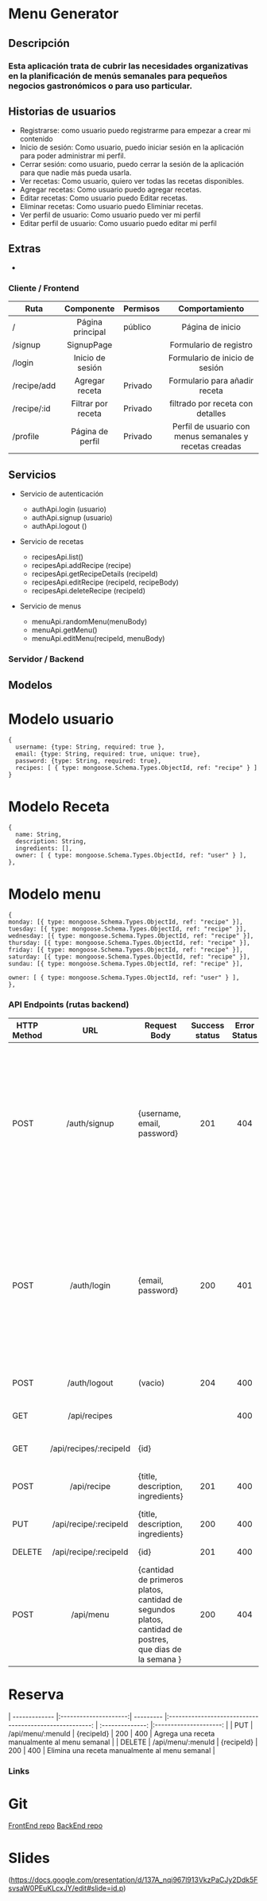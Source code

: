 # Menu Generator

## Descripción 

### Esta aplicación trata de cubrir las necesidades organizativas en la planificación de menús semanales para pequeños negocios gastronómicos o para uso particular.

## Historias de usuarios

* Registrarse: como usuario puedo registrarme para empezar a crear mi contenido
* Inicio de sesión: Como usuario, puedo iniciar sesión en la aplicación para poder administrar mi perfil.
* Cerrar sesión: como usuario, puedo cerrar la sesión de la aplicación para que nadie más pueda usarla.
* Ver recetas: Como usuario, quiero ver todas las recetas disponibles.
* Agregar recetas: Como usuario puedo agregar recetas.
* Editar recetas: Como usuario puedo Editar recetas.
* Eliminar recetas: Como usuario puedo Eliminiar recetas.
* Ver perfil de usuario: Como usuario puedo ver mi perfil
* Editar perfil de usuario: Como usuario puedo editar mi perfil


## Extras

* 

### Cliente / Frontend

| Ruta          | Componente            | Permisos  | Comportamiento                                         | 
| ------------- |:---------------------:| --------- |:------------------------------------------------------:|
| /             | Página principal      | público   |Página de inicio                                        | 
|/signup        | SignupPage            |           |Formulario de registro                                  |
|/login         | Inicio de sesión      |           |Formulario de inicio de sesión                          |
|/recipe/add    | Agregar receta        | Privado   |Formulario para añadir receta                           |
|/recipe/:id    | Filtrar por receta    | Privado   |filtrado por receta con detalles                        |
|/profile       | Página de perfil      | Privado   |Perfil de usuario con menus semanales y recetas creadas |


## Servicios

* Servicio de autenticación

   - authApi.login (usuario)
   - authApi.signup (usuario)
   - authApi.logout ()

* Servicio de recetas 

   - recipesApi.list()
   - recipesApi.addRecipe (recipe)
   - recipesApi.getRecipeDetails (recipeId)
   - recipesApi.editRecipe (recipeId, recipeBody)
   - recipesApi.deleteRecipe (recipeId)

* Servicio de menus

   - menuApi.randomMenu(menuBody)
   - menuApi.getMenu()
   - menuApi.editMenu(recipeId, menuBody)


### Servidor / Backend

## Modelos

# Modelo usuario
```
{
  username: {type: String, required: true },
  email: {type: String, required: true, unique: true},
  password: {type: String, required: true},
  recipes: [ { type: mongoose.Schema.Types.ObjectId, ref: "recipe" } ]
}
```
# Modelo Receta
```
{
  name: String,
  description: String,
  ingredients: [],
  owner: [ { type: mongoose.Schema.Types.ObjectId, ref: "user" } ],
},
```
# Modelo menu
```
{
monday: [{ type: mongoose.Schema.Types.ObjectId, ref: "recipe" }],
tuesday: [{ type: mongoose.Schema.Types.ObjectId, ref: "recipe" }],
wednesday: [{ type: mongoose.Schema.Types.ObjectId, ref: "recipe" }], 
thursday: [{ type: mongoose.Schema.Types.ObjectId, ref: "recipe" }],
friday: [{ type: mongoose.Schema.Types.ObjectId, ref: "recipe" }],
saturday: [{ type: mongoose.Schema.Types.ObjectId, ref: "recipe" }],
sundau: [{ type: mongoose.Schema.Types.ObjectId, ref: "recipe" }],

owner: [ { type: mongoose.Schema.Types.ObjectId, ref: "user" } ],
},
```
### API Endpoints (rutas backend)

| HTTP Method         | URL            | Request Body  | Success status                                        |  Error Status  | Description  |
| ------------- |:---------------------:| --------- |:------------------------------------------------------: | :--------------: |:---------------------: |
| POST         | /auth/signup      | {username, email, password}  |201                                      | 404    | 	Verifica si los campos no están vacíos (422) y el usuario no existe (409), luego crea un usuario con contraseña cifrada y almacena el usuario en la sesión   |
| POST | /auth/login | {email, password} | 200 | 401 | Comprueba si los campos no están vacíos (422), si el usuario existe (404) y si la contraseña coincide (404), almacena al usuario en la sesión. |
| POST | /auth/logout | (vacio) | 204 | 400 | Cierra la sesión del usuario |
| GET | /api/recipes |  |  | 400 | Servir todas las recetas |
| GET | /api/recipes/:recipeId | {id} |  |  | Servir una receta en concreto |
| POST | /api/recipe | 	{title, description, ingredients} | 201 | 400 | Crea y guarda una nueva receta |
| PUT | /api/recipe/:recipeId | {title, description, ingredients} | 200 | 400 | Edita una receta |
| DELETE | /api/recipe/:recipeId | {id} | 201 | 400 | Elimina una receta |
| POST | /api/menu | {cantidad de primeros platos, cantidad de segundos platos, cantidad de postres, que dias de la semana } | 200 | 404 | Crea una nueva semana de menus con recetas aleatorias |
# Reserva
| ------------- |:---------------------:| --------- |:------------------------------------------------------: | :--------------: |:---------------------: |
| PUT | /api/menu/:menuId | {recipeId} | 200 | 400 | Agrega una receta manualmente al menu semanal |
| DELETE | /api/menu/:menuId | {recipeId} | 200 | 400 | Elimina una receta manualmente al menu semanal |

### Links

# Git

[FrontEnd repo](https://github.com/TomasAldea/MenuGenerator-Front)
[BackEnd repo](https://github.com/TomasAldea/MenuGenerator-Back)

# Slides

(https://docs.google.com/presentation/d/137A_nqi967l913VkzPaCJy2Ddk5FsvsaW0PEuKLcxJY/edit#slide=id.p)